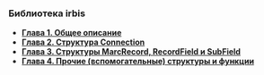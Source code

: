 ### Библиотека irbis

* [**Глава 1. Общее описание**](chapter1.md)
* [**Глава 2. Структура Connection**](chapter2.md)
* [**Глава 3. Структуры MarcRecord, RecordField и SubField**](chapter3.md)
* [**Глава 4. Прочие (вспомогательные) структуры и функции**](chapter4.md)
